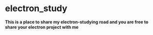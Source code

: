 # electron_study
**This is a place to share my electron-studying road and you are free to share your electron project with me**

